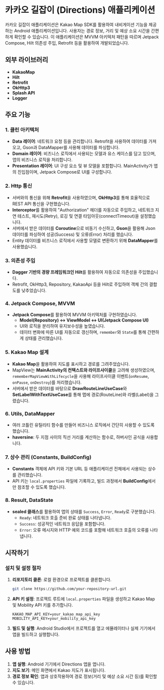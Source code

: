 # 카카오 길잡이 (Directions) 애플리케이션

카카오 길잡이 애플리케이션은 Kakao Map SDK를 활용하여 내비게이션 기능을 제공하는 Android 애플리케이션입니다. 사용자는 경로 정보, 거리 및 예상 소요 시간을 간편하게 확인할 수 있습니다. 이 애플리케이션은 MVVM 아키텍처 패턴을 따르며 Jetpack Compose, Hilt 의존성 주입, Retrofit 등을 활용하여 개발되었습니다.

## 외부 라이브러리

- **KakaoMap**
- **Hilt**
- **Retrofit**
- **OkHttp3**
- **Splash API**
- **Logger**

## 주요 기능

### 1. 클린 아키텍처

- **Data 레이어**: 네트워크 요청 등을 관리합니다. Retrofit을 사용하여 데이터를 가져오고, Gson과 DataMapper를 사용해 데이터를 파싱합니다.
- **Domain 레이어**: 비즈니스 로직에서 사용되는 모델과 유스 케이스를 담고 있으며, 앱의 비즈니스 로직을 처리합니다.
- **Presentation 레이어**: UI 구성 요소 및 뷰 모델을 포함합니다. MainActivity가 앱의 진입점이며, Jetpack Compose로 UI를 구성합니다.

### 2. Http 통신

- 서버와의 통신을 위해 **Retrofit**을 사용하였으며, **OkHttp3**를 통해 효율적으로 REST API 통신을 구현했습니다.
- **Interceptor**를 활용하여 "Authorization" 헤더를 자동으로 주입하고, 네트워크 지연 테스트, 재시도(Retry), 로깅 및 연결 타임아웃(connectTimeout)을 설정했습니다.
- 서버에서 받은 데이터를 **Coroutine**으로 비동기 수신하고, **Gson**을 활용해 Json 데이터를 파싱하여 성공(Success) 및 오류(Error) 처리를 했습니다.
- Entity 데이터를 비즈니스 로직에서 사용할 모델로 변환하기 위해 **DataMapper**를 사용했습니다.

### 3. 의존성 주입

- **Dagger 기반의 경량 프레임워크인 Hilt**를 활용하여 자동으로 의존성을 주입했습니다.
- Retrofit, OkHttp3, Repository, KakaoApi 등을 Hilt로 주입하여 객체 간의 결합도를 낮추었습니다.

### 4. Jetpack Compose, MVVM

- **Jetpack Compose**를 활용하여 MVVM 아키텍처를 구현하였습니다.
  - **Model(Repository) <-> ViewModel <-> UI(Jetpack Compose UI)**
  - UI와 로직을 분리하여 유지보수성을 높였습니다.
  - 데이터 변화에 따른 UI를 자동으로 갱신하며, `remember`와 `State`를 통해 간편하게 상태를 관리했습니다.

### 5. Kakao Map 설계

- **Kakao Map**을 활용하여 지도를 표시하고 경로를 그려주었습니다.
- MapView는 **MainActivity의 컨텍스트와 라이프사이클**을 고려해 생성하였으며, `rememberMapViewWithLifecycle`을 사용해 라이프사이클 이벤트(`onResume`, `onPause`, `onDestroy`)를 처리했습니다.
- 서버에서 받은 데이터를 바탕으로 **DrawRouteLineUseCase**와 **SetLabelWithTextUseCase**를 통해 맵에 경로(RouteLine)와 라벨(Label)을 그렸습니다.

### 6. Utils, DataMapper

- 여러 코틀린 유틸리티 함수를 만들어 비즈니스 로직에서 간단히 사용할 수 있도록 했습니다.
- **haversine**: 두 지점 사이의 직선 거리를 계산하는 함수로, 하버사인 공식을 사용합니다.

### 7. 상수 관리 (Constants, BuildConfig)

- **Constants** 객체에 API 키와 기본 URL 등 애플리케이션 전체에서 사용되는 상수를 관리했습니다.
- API 키는 `local.properties` 파일에 기록하고, 빌드 과정에서 **BuildConfig**에서만 참조할 수 있도록 했습니다.

### 8. Result, DataState

- **sealed 클래스**를 활용하여 앱의 상태를 `Success`, `Error`, `Ready`로 구분했습니다.
  - `Ready`: 네트워크 호출 준비 완료 상태를 나타냅니다.
  - `Success`: 성공적인 네트워크 응답을 포함합니다.
  - `Error`: 오류 메시지와 HTTP 예외 코드를 포함해 네트워크 호출의 오류를 나타냅니다.

## 시작하기

### 설치 및 설정 절차

1. **리포지토리 클론**: 로컬 환경으로 프로젝트를 클론합니다.
   ```sh
   git clone https://github.com/your-repository-url.git
   ```
2. **API 키 설정**: 프로젝트 루트에 `local.properties` 파일을 생성하고 Kakao Map 및 Mobility API 키를 추가합니다.
   ```properties
   KAKAO_MAP_API_KEY=your_kakao_map_api_key
   MOBILITY_API_KEY=your_mobility_api_key
   ```
3. **빌드 및 실행**: Android Studio에서 프로젝트를 열고 에뮬레이터나 실제 기기에서 앱을 빌드하고 실행합니다.

## 사용 방법

1. **앱 실행**: Android 기기에서 Directions 앱을 엽니다.
2. **지도 보기**: 메인 화면에서 Kakao 지도가 표시됩니다.
3. **경로 정보 확인**: 앱과 상호작용하여 경로 정보(거리 및 예상 소요 시간 등)를 확인할 수 있습니다.
